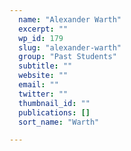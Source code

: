 ```yaml
---
  name: "Alexander Warth"
  excerpt: ""
  wp_id: 179
  slug: "alexander-warth"
  group: "Past Students"
  subtitle: ""
  website: ""
  email: ""
  twitter: ""
  thumbnail_id: ""
  publications: []
  sort_name: "Warth"

---
```

